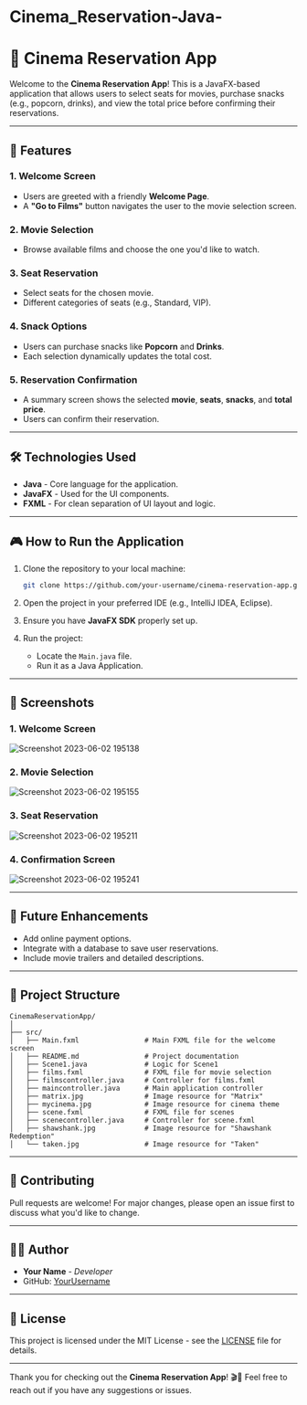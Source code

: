 # Cinema_Reservation-Java-
# 🎥 Cinema Reservation App

Welcome to the **Cinema Reservation App**! This is a JavaFX-based application that allows users to select seats for movies, purchase snacks (e.g., popcorn, drinks), and view the total price before confirming their reservations.

---

## 🚀 Features

### 1. **Welcome Screen**
   - Users are greeted with a friendly **Welcome Page**.
   - A **"Go to Films"** button navigates the user to the movie selection screen.

### 2. **Movie Selection**
   - Browse available films and choose the one you'd like to watch.

### 3. **Seat Reservation**
   - Select seats for the chosen movie.
   - Different categories of seats (e.g., Standard, VIP).

### 4. **Snack Options**
   - Users can purchase snacks like **Popcorn** and **Drinks**.
   - Each selection dynamically updates the total cost.

### 5. **Reservation Confirmation**
   - A summary screen shows the selected **movie**, **seats**, **snacks**, and **total price**.
   - Users can confirm their reservation.

---

## 🛠️ Technologies Used

- **Java** - Core language for the application.
- **JavaFX** - Used for the UI components.
- **FXML** - For clean separation of UI layout and logic.

---

## 🎮 How to Run the Application

1. Clone the repository to your local machine:
   ```bash
   git clone https://github.com/your-username/cinema-reservation-app.git
   ```

2. Open the project in your preferred IDE (e.g., IntelliJ IDEA, Eclipse).

3. Ensure you have **JavaFX SDK** properly set up.

4. Run the project:
   - Locate the `Main.java` file.
   - Run it as a Java Application.

---

## 📸 Screenshots

### 1. Welcome Screen
![Screenshot 2023-06-02 195138](https://github.com/FaridBy/Cinema_Reservation-Java-/assets/105610848/3820cde9-06c5-4a69-9a19-fb59f929c39a) 

### 2. Movie Selection
![Screenshot 2023-06-02 195155](https://github.com/FaridBy/Cinema_Reservation-Java-/assets/105610848/63bcc71b-ec14-47e7-baba-d12dd232008c)
### 3. Seat Reservation
![Screenshot 2023-06-02 195211](https://github.com/FaridBy/Cinema_Reservation-Java-/assets/105610848/359f656f-5f5a-4259-b6d0-8645641bc0bf)

### 4. Confirmation Screen
![Screenshot 2023-06-02 195241](https://github.com/FaridBy/Cinema_Reservation-Java-/assets/105610848/2f40fa38-24a2-4b62-a057-278a2c2ea32f)

---

## 🎯 Future Enhancements
- Add online payment options.
- Integrate with a database to save user reservations.
- Include movie trailers and detailed descriptions.

---

## 📝 Project Structure

```plaintext
CinemaReservationApp/
│
├── src/
│   ├── Main.fxml                # Main FXML file for the welcome screen
│   ├── README.md                # Project documentation
│   ├── Scene1.java              # Logic for Scene1
│   ├── films.fxml               # FXML file for movie selection
│   ├── filmscontroller.java     # Controller for films.fxml
│   ├── maincontroller.java      # Main application controller
│   ├── matrix.jpg               # Image resource for "Matrix"
│   ├── mycinema.jpg             # Image resource for cinema theme
│   ├── scene.fxml               # FXML file for scenes
│   ├── scenecontroller.java     # Controller for scene.fxml
│   ├── shawshank.jpg            # Image resource for "Shawshank Redemption"
│   └── taken.jpg                # Image resource for "Taken"
```

---

## 🤝 Contributing
Pull requests are welcome! For major changes, please open an issue first to discuss what you'd like to change.

---

## 🧑‍💻 Author
- **Your Name** - *Developer*
- GitHub: [YourUsername](https://github.com/your-username)

---

## 📄 License
This project is licensed under the MIT License - see the [LICENSE](LICENSE) file for details.

---

Thank you for checking out the **Cinema Reservation App**! 🎬🍿 Feel free to reach out if you have any suggestions or issues.






